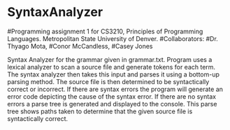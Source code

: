 # SyntaxAnalyzer 
#Programming assignment 1 for CS3210, Principles of Programming Languages. Metropolitan State University of Denver.
#Collaborators: 
#Dr. Thyago Mota, 
#Conor McCandless, 
#Casey Jones

Syntax Analyzer for the grammar given in grammar.txt. Program uses a lexical analyzer to scan a source file and generate tokens for each
term. The syntax analyzer then takes this input and parses it using a bottom-up parsing method. The source file is then determined to be
syntactically correct or incorrect. If there are syntax errors the program will generate an error code depicting the cause of the syntax 
error. If there are no syntax errors a parse tree is generated and displayed to the console. This parse tree shows paths taken to determine
that the given source file is syntactically correct.

